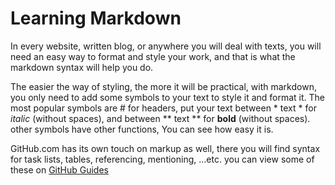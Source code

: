 # Learning Markdown

In every website, written blog, or anywhere you will deal with texts, you will need an easy way to format and style your work, and that is what the markdown syntax will help you do.

The easier the way of styling, the more it will be practical, with markdown, you only need to add some symbols to your text to style it and format it. The most popular symbols are # for headers, put your text between * text * for *italic* (without spaces), and between ** text ** for **bold** (without spaces). other symbols have other functions, You can see how easy it is.

GitHub.com has its own touch on markup as well, there you will find syntax for task lists, tables, referencing, mentioning, …etc. you can view some of these on [GitHub Guides]( https://guides.github.com/features/mastering-markdown/)
